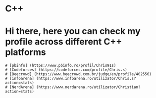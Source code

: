 # C++
# Hi there, here you can check my profile across different C++ platforms

```
# [pbinfo] (https://www.pbinfo.ro/profil/Chris91s)
# [Codeforces] (https://codeforces.com/profile/Chris.s)
# [Beecrowd] (https://www.beecrowd.com.br/judge/en/profile/402556)
# [infoarena] (https://www.infoarena.ro/utilizator/Chris.s?action=stats)
# [NerdArena] (https://www.nerdarena.ro/utilizator/Christian?action=stats)
